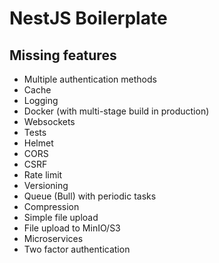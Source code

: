 # NestJS Boilerplate

## Missing features

- Multiple authentication methods
- Cache
- Logging
- Docker (with multi-stage build in production)
- Websockets
- Tests
- Helmet
- CORS
- CSRF
- Rate limit
- Versioning
- Queue (Bull) with periodic tasks
- Compression
- Simple file upload
- File upload to MinIO/S3
- Microservices
- Two factor authentication